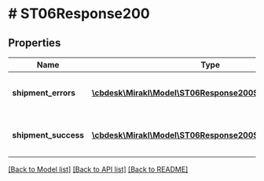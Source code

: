 # # ST06Response200

## Properties

Name | Type | Description | Notes
------------ | ------------- | ------------- | -------------
**shipment_errors** | [**\cbdesk\Mirakl\Model\ST06Response200ShipmentErrors[]**](ST06Response200ShipmentErrors.md) | Shipment workflow update errors | [optional]
**shipment_success** | [**\cbdesk\Mirakl\Model\ST06Response200ShipmentSuccess[]**](ST06Response200ShipmentSuccess.md) | Shipment workflow update success | [optional]

[[Back to Model list]](../../README.md#models) [[Back to API list]](../../README.md#endpoints) [[Back to README]](../../README.md)
